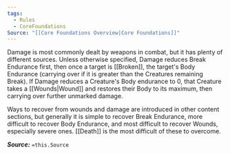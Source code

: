 ```yaml
---
tags:
  - Rules
  - CoreFoundations
Source: "[[Core Foundations Overview|Core Foundations]]"
---
```

Damage is most commonly dealt by weapons in combat, but it has plenty of different sources. Unless otherwise specified, Damage reduces Break Endurance first, then once a target is [[Broken]], the target's Body Endurance (carrying over if it is greater than the Creatures remaining Break). If Damage reduces a Creature's Body endurance to 0, that Creature takes a [[Wounds|Wound]] and restores their Body to its maximum, then carrying over further unmarked damage.

Ways to recover from wounds and damage are introduced in other content sections, but generally it is simple to recover Break Endurance, more difficult to recover Body Endurance, and most difficult to recover Wounds, especially severe ones. [[Death]] is the most difficult of these to overcome.

***Source:*** `=this.Source`